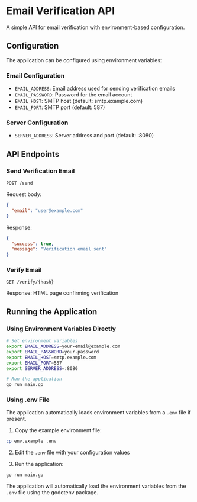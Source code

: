 # Email Verification API

A simple API for email verification with environment-based configuration.

## Configuration

The application can be configured using environment variables:

### Email Configuration
- `EMAIL_ADDRESS`: Email address used for sending verification emails
- `EMAIL_PASSWORD`: Password for the email account
- `EMAIL_HOST`: SMTP host (default: smtp.example.com)
- `EMAIL_PORT`: SMTP port (default: 587)

### Server Configuration
- `SERVER_ADDRESS`: Server address and port (default: :8080)

## API Endpoints

### Send Verification Email
```
POST /send
```

Request body:
```json
{
  "email": "user@example.com"
}
```

Response:
```json
{
  "success": true,
  "message": "Verification email sent"
}
```

### Verify Email
```
GET /verify/{hash}
```

Response: HTML page confirming verification

## Running the Application

### Using Environment Variables Directly

```bash
# Set environment variables
export EMAIL_ADDRESS=your-email@example.com
export EMAIL_PASSWORD=your-password
export EMAIL_HOST=smtp.example.com
export EMAIL_PORT=587
export SERVER_ADDRESS=:8080

# Run the application
go run main.go
```

### Using .env File

The application automatically loads environment variables from a `.env` file if present.

1. Copy the example environment file:
```bash
cp env.example .env
```

2. Edit the `.env` file with your configuration values

3. Run the application:
```bash
go run main.go
```

The application will automatically load the environment variables from the `.env` file using the godotenv package.
